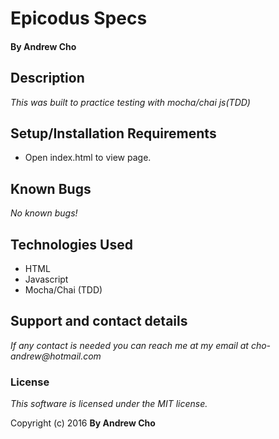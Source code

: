 # Epicodus Specs

#### By Andrew Cho

## Description

_This was built to practice testing with mocha/chai js(TDD)_


## Setup/Installation Requirements
* Open index.html to view page.

## Known Bugs
_No known bugs!_

## Technologies Used

* HTML
* Javascript
* Mocha/Chai (TDD)

## Support and contact details
_If any contact is needed you can reach me at my email at cho-andrew@hotmail.com_

### License

*This software is licensed under the MIT license.*

Copyright (c) 2016 **By Andrew Cho**
